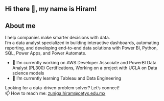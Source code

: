 ## Hi there 👋,  my name is Hiram!

## About me<br> 
​I help companies make smarter decisions with data.<br> 
I’m a data analyst specialized in building interactive dashboards, automating reporting, and developing end-to-end data solutions with Power BI, Python, SQL, Power Apps, and Power Automate.

- 🔭 I’m currently working on AWS Developer Associate and PowerBI Data Analyst (PL300) Certifications, Working on a project with UCLA on Data science models
- 🌱 I’m currently learning Tableau and Data Engineering

Looking for a data-driven problem solver? Let’s connect!<br> 
📫 How to reach me: zuniga.hiram@cetys.edu.mx 


